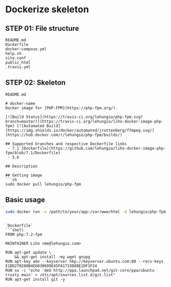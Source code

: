 # Dockerize skeleton

## STEP 01: File structure
```
README.md
Dockerfile
docker-compose.yml
help.sh
site.conf
public_html
.travis.yml
```

## STEP 02: Skeleton
`README.md`
```
# docker-name
Docker image for [PHP-FPM](https://php-fpm.org/).

[![Build Status](https://travis-ci.org/lehungio/php-fpm.svg?branch=master)](https://travis-ci.org/lehungio/liho-docker-image-php-fpm) [![Automated Build](https://img.shields.io/docker/automated/jrottenberg/ffmpeg.svg)](https://hub.docker.com/r/lehungio/php-fpm/builds/)

## Supported branches and respective Dockerfile links
 - 7.1 [Dockerfile](https://github.com/lehungio/liho-docker-image-php-fpm/blob/7.1/Dockerfile)
 - 5.6

## Description

## Getting image
```sh
sudo docker pull lehungio/php-fpm
```

## Basic usage
```sh
sudo docker run -v /path/to/your/app:/var/www/html -d lehungio/php-fpm
```
```

`Dockerfile`
```shell
FROM php:7.2-fpm

MAINTAINER Liho <me@lehungio.com>

RUN apt-get update \
    && apt-get install -my wget gnupg
RUN apt-key adv --keyserver hkp://keyserver.ubuntu.com:80 --recv-keys E1DD270288B4E6030699E45FA1715D88E1DF1F24
RUN su -c "echo 'deb http://ppa.launchpad.net/git-core/ppa/ubuntu trusty main' > /etc/apt/sources.list.d/git.list"
RUN apt-get install git -y
```